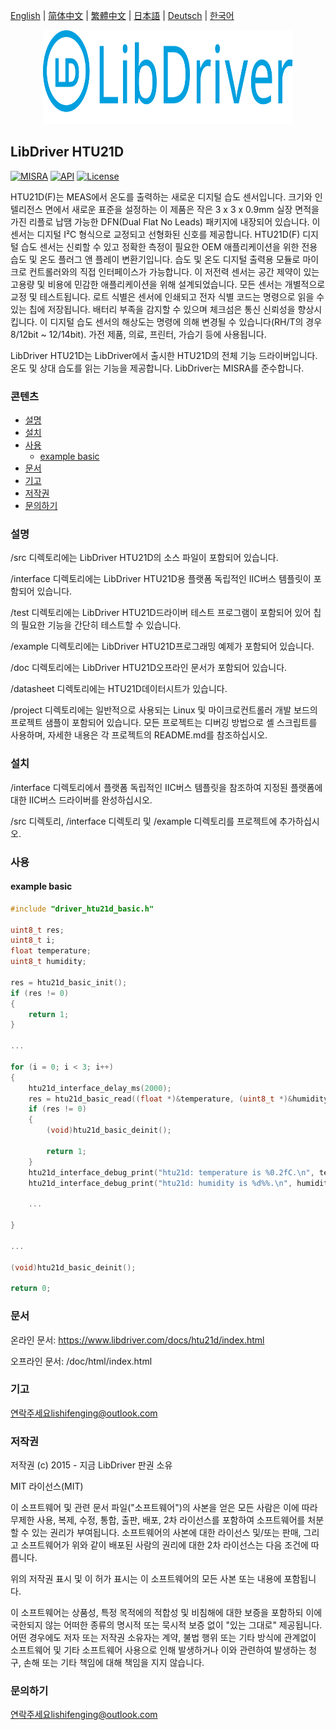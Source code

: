 [English](/README.md) | [ 简体中文](/README_zh-Hans.md) | [繁體中文](/README_zh-Hant.md) | [日本語](/README_ja.md) | [Deutsch](/README_de.md) | [한국어](/README_ko.md)

<div align=center>
<img src="/doc/image/logo.svg" width="400" height="150"/>
</div>

## LibDriver HTU21D

[![MISRA](https://img.shields.io/badge/misra-compliant-brightgreen.svg)](/misra/README.md) [![API](https://img.shields.io/badge/api-reference-blue.svg)](https://www.libdriver.com/docs/htu21d/index.html) [![License](https://img.shields.io/badge/license-MIT-brightgreen.svg)](/LICENSE)

HTU21D(F)는 MEAS에서 온도를 출력하는 새로운 디지털 습도 센서입니다. 크기와 인텔리전스 면에서 새로운 표준을 설정하는 이 제품은 작은 3 x 3 x 0.9mm 실장 면적을 가진 리플로 납땜 가능한 DFN(Dual Flat No Leads) 패키지에 내장되어 있습니다. 이 센서는 디지털 I²C 형식으로 교정되고 선형화된 신호를 제공합니다. HTU21D(F) 디지털 습도 센서는 신뢰할 수 있고 정확한 측정이 필요한 OEM 애플리케이션을 위한 전용 습도 및 온도 플러그 앤 플레이 변환기입니다. 습도 및 온도 디지털 출력용 모듈로 마이크로 컨트롤러와의 직접 인터페이스가 가능합니다. 이 저전력 센서는 공간 제약이 있는 고용량 및 비용에 민감한 애플리케이션을 위해 설계되었습니다. 모든 센서는 개별적으로 교정 및 테스트됩니다. 로트 식별은 센서에 인쇄되고 전자 식별 코드는 명령으로 읽을 수 있는 칩에 저장됩니다. 배터리 부족을 감지할 수 있으며 체크섬은 통신 신뢰성을 향상시킵니다. 이 디지털 습도 센서의 해상도는 명령에 의해 변경될 수 있습니다(RH/T의 경우 8/12bit ~ 12/14bit). 가전 제품, 의료, 프린터, 가습기 등에 사용됩니다.

LibDriver HTU21D는 LibDriver에서 출시한 HTU21D의 전체 기능 드라이버입니다. 온도 및 상대 습도를 읽는 기능을 제공합니다. LibDriver는 MISRA를 준수합니다.

### 콘텐츠

  - [설명](#설명)
  - [설치](#설치)
  - [사용](#사용)
    - [example basic](#example-basic)
  - [문서](#문서)
  - [기고](#기고)
  - [저작권](#저작권)
  - [문의하기](#문의하기)

### 설명

/src 디렉토리에는 LibDriver HTU21D의 소스 파일이 포함되어 있습니다.

/interface 디렉토리에는 LibDriver HTU21D용 플랫폼 독립적인 IIC버스 템플릿이 포함되어 있습니다.

/test 디렉토리에는 LibDriver HTU21D드라이버 테스트 프로그램이 포함되어 있어 칩의 필요한 기능을 간단히 테스트할 수 있습니다.

/example 디렉토리에는 LibDriver HTU21D프로그래밍 예제가 포함되어 있습니다.

/doc 디렉토리에는 LibDriver HTU21D오프라인 문서가 포함되어 있습니다.

/datasheet 디렉토리에는 HTU21D데이터시트가 있습니다.

/project 디렉토리에는 일반적으로 사용되는 Linux 및 마이크로컨트롤러 개발 보드의 프로젝트 샘플이 포함되어 있습니다. 모든 프로젝트는 디버깅 방법으로 셸 스크립트를 사용하며, 자세한 내용은 각 프로젝트의 README.md를 참조하십시오.

### 설치

/interface 디렉토리에서 플랫폼 독립적인 IIC버스 템플릿을 참조하여 지정된 플랫폼에 대한 IIC버스 드라이버를 완성하십시오.

/src 디렉토리, /interface 디렉토리 및 /example 디렉토리를 프로젝트에 추가하십시오.

### 사용

#### example basic

```C
#include "driver_htu21d_basic.h"

uint8_t res;
uint8_t i;
float temperature;
uint8_t humidity;

res = htu21d_basic_init();
if (res != 0)
{
    return 1;
}

...

for (i = 0; i < 3; i++)
{
    htu21d_interface_delay_ms(2000);
    res = htu21d_basic_read((float *)&temperature, (uint8_t *)&humidity);
    if (res != 0)
    {
        (void)htu21d_basic_deinit();

        return 1;
    }
    htu21d_interface_debug_print("htu21d: temperature is %0.2fC.\n", temperature);
    htu21d_interface_debug_print("htu21d: humidity is %d%%.\n", humidity); 
    
    ...
        
}

...

(void)htu21d_basic_deinit();

return 0;
```

### 문서

온라인 문서: https://www.libdriver.com/docs/htu21d/index.html

오프라인 문서: /doc/html/index.html

### 기고

연락주세요lishifenging@outlook.com

### 저작권

저작권 (c) 2015 - 지금 LibDriver 판권 소유

MIT 라이선스(MIT)

이 소프트웨어 및 관련 문서 파일("소프트웨어")의 사본을 얻은 모든 사람은 이에 따라 무제한 사용, 복제, 수정, 통합, 출판, 배포, 2차 라이선스를 포함하여 소프트웨어를 처분할 수 있는 권리가 부여됩니다. 소프트웨어의 사본에 대한 라이선스 및/또는 판매, 그리고 소프트웨어가 위와 같이 배포된 사람의 권리에 대한 2차 라이선스는 다음 조건에 따릅니다.

위의 저작권 표시 및 이 허가 표시는 이 소프트웨어의 모든 사본 또는 내용에 포함됩니다.

이 소프트웨어는 상품성, 특정 목적에의 적합성 및 비침해에 대한 보증을 포함하되 이에 국한되지 않는 어떠한 종류의 명시적 또는 묵시적 보증 없이 "있는 그대로" 제공됩니다. 어떤 경우에도 저자 또는 저작권 소유자는 계약, 불법 행위 또는 기타 방식에 관계없이 소프트웨어 및 기타 소프트웨어 사용으로 인해 발생하거나 이와 관련하여 발생하는 청구, 손해 또는 기타 책임에 대해 책임을 지지 않습니다.

### 문의하기

연락주세요lishifenging@outlook.com